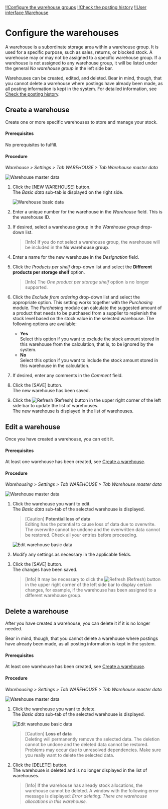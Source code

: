 [!!Configure the warehouse groups](./01_ConfigureWarehouseGroups.md)
[!!Check the posting history](../Operation/03_CheckPostingHistory.md)
[!!User interface Warehouse](../UserInterface/03a_Warehouse.md)

# Configure the warehouses

A warehouse is a subordinate storage area within a warehouse group. It is used for a specific purpose, such as sales, returns, or blocked stock. A warehouse may or may not be assigned to a specific warehouse group. If a warehouse is not assigned to any warehouse group, it will be listed under the general *No warehouse group* in the left side bar.

Warehouses can be created, edited, and deleted. Bear in mind, though, that you cannot delete a warehouse where postings have already been made, as all posting information is kept in the system. For detailed information, see [Check the posting history](../Operation/03_CheckPostingHistory.md).

[comment]: <> (Julian: Gibt es eigentlich einen speziellen Grund, warum ich ein Warehouse keiner Warehouse group zuordnen sollte? Was hat das für Auswirkungen?)



## Create a warehouse

Create one or more specific warehouses to store and manage your stock.

#### Prerequisites

No prerequisites to fulfill.

#### Procedure

*Warehouse > Settings > Tab WAREHOUSE > Tab Warehouse master data*

![Warehouse master data](../../Assets/Screenshots/RetailSuiteWarehousing/Settings/Warehouse/WarehouseMasterData/WarehouseMasterData.png "[Warehouse master data]")

1. Click the [NEW WAREHOUSE] button.   
    The *Basic data* sub-tab is displayed on the right side.

     ![Warehouse basic data](../../Assets/Screenshots/RetailSuiteWarehousing/Settings/Warehouse/WarehouseMasterData/WarehouseBasicData.png "[Warehouse basic data]")

2. Enter a unique number for the warehouse in the *Warehouse* field. This is the warehouse ID.

3. If desired, select a warehouse group in the *Warehouse group* drop-down list.  
    
    > [Info] If you do not select a warehouse group, the warehouse will be included in the **No warehouse group**.

4. Enter a name for the new warehouse in the *Designation* field.

5. Click the *Products per shelf* drop-down list and select the **Different products per storage shelf** option.  

    > [Info] The *One product per storage shelf* option is no longer supported.
        
[comment]: <> (One product per storage shelf ignorieren; aktuell bei keinem Kunden benutzt und und Probleme beim Anlegen der Lagerfächer. Warehouse planning can be ignored, as it is no longer developed and has no effect.)

6. Click the *Exclude from ordering* drop-down list and select the appropriate option. This setting works together with the *Purchasing* module. The *Purchasing* module can calculate the suggested amount of a product that needs to be purchased from a supplier to replenish the stock level based on the stock value in the selected warehouse. The following options are available: 

    - **Yes**  
        Select this option if you want to exclude the stock amount stored in this warehouse from the calculation, that is, to be ignored by the system.
    - **No**   
        Select this option if you want to include the stock amount stored in this warehouse in the calculation.

[comment]: <> (Unsure, double check, s. Heusels Video/reformulate)
    
7. If desired, enter any comments in the *Comment* field.

8. Click the [SAVE] button.  
    The new warehouse has been saved.
    
9. Click the ![Refresh](../../Assets/Icons/Refresh01.png "[Refresh Icon]") (Refresh) button in the upper right corner of the left side bar to update the list of warehouses.   
    The new warehouse is displayed in the list of warehouses.



## Edit a warehouse

Once you have created a warehouse, you can edit it. 

#### Prerequisites

At least one warehouse has been created, see [Create a warehouse](#create-a-warehouse).

#### Procedure

*Warehousing > Settings > Tab WAREHOUSE > Tab Warehouse master data*

![Warehouse master data](../../Assets/Screenshots/RetailSuiteWarehousing/Settings/Warehouse/WarehouseMasterData/WarehouseMasterData.png "[Warehouse master data]")

1. Click the warehouse you want to edit.  
    The *Basic data* sub-tab of the selected warehouse is displayed.

    > [Caution] **Potential loss of data**   
    Editing has the potential to cause loss of data due to overwrite. The overwrite cannot be undone and the overwritten data cannot be restored. Check all your entries before proceeding.

    ![Edit warehouse basic data](../../Assets/Screenshots/RetailSuiteWarehousing/Settings/Warehouse/WarehouseMasterData/EditWarehouseBasicData.png "[Edit warehouse basic data]")

2. Modify any settings as necessary in the applicable fields.  

3. Click the [SAVE] button.  
    The changes have been saved.

    > [Info] It may be necessary to click the ![Refresh](../../Assets/Icons/Refresh01.png "[Refresh Icon]") (Refresh) button in the upper right corner of the left side bar to display certain changes, for example, if the warehouse has been assigned to a different warehouse group.   
    
[comment]: <> (Die Info sollte nach ganz oben vor die Prerequisites. Weil, dann brauche ich das unter Umständen gar nicht erst lesen... S. alle Caution boxes)


## Delete a warehouse

After you have created a warehouse, you can delete it if it is no longer needed. 

Bear in mind, though, that you cannot delete a warehouse where postings have already been made, as all posting information is kept in the system.

#### Prerequisites

At least one warehouse has been created, see [Create a warehouse](#create-a-warehouse).

#### Procedure

*Warehousing > Settings > Tab WAREHOUSE > Tab Warehouse master data*

![Warehouse master data](../../Assets/Screenshots/RetailSuiteWarehousing/Settings/Warehouse/WarehouseMasterData/WarehouseMasterData.png "[Warehouse master data]")

1. Click the warehouse you want to delete.  
    The *Basic data* sub-tab of the selected warehouse is displayed.

    ![Edit warehouse basic data](../../Assets/Screenshots/RetailSuiteWarehousing/Settings/Warehouse/WarehouseMasterData/EditWarehouseBasicData.png "[Edit warehouse basic data]")

    > [Caution] **Loss of data**  
        Deleting will permanently remove the selected data. The deletion cannot be undone and the deleted data cannot be restored. Problems may occur due to unresolved dependencies. Make sure you really want to delete the selected data.

2. Click the [DELETE] button.  
    The warehouse is deleted and is no longer displayed in the list of warehouses.
    
    > [Info] If the warehouse has already stock allocations, the warehouse cannot be deleted. A window with the following error message is displayed: *Error deleting: There are warehouse allocations in this warehouse.* 

[comment]: <> (Evtl. in Prerequisites, also Delete geht nicht, wenn es stock allocations und Buchungen schon gemacht wurden.)
